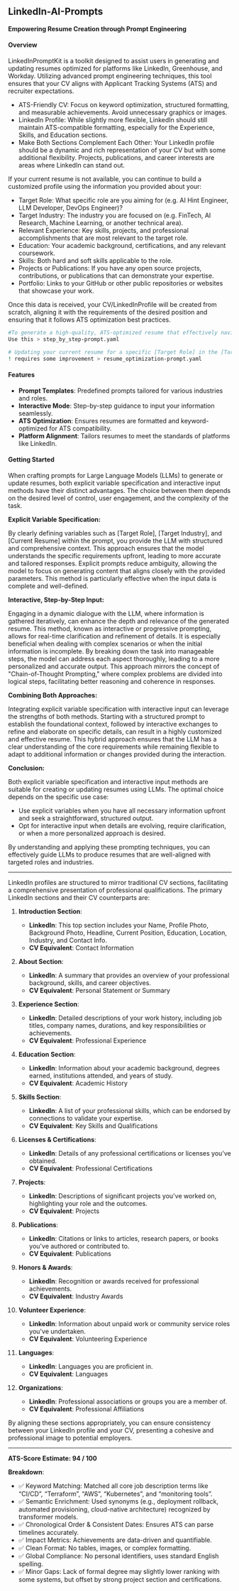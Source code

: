 ## LinkedIn-AI-Prompts

**Empowering Resume Creation through Prompt Engineering**

#### Overview

LinkedInPromptKit is a toolkit designed to assist users in generating and updating resumes optimized for platforms like LinkedIn, Greenhouse, and Workday. Utilizing advanced prompt engineering techniques, this tool ensures that your CV aligns with Applicant Tracking Systems (ATS) and recruiter expectations.

- ATS-Friendly CV: Focus on keyword optimization, structured formatting, and measurable achievements. Avoid unnecessary graphics or images.
- LinkedIn Profile: While slightly more flexible, LinkedIn should still maintain ATS-compatible formatting, especially for the Experience, Skills, and Education sections.
- Make Both Sections Complement Each Other: Your LinkedIn profile should be a dynamic and rich representation of your CV but with some additional flexibility. Projects, publications, and career interests are areas where LinkedIn can stand out.

If your current resume is not available, you can continue to build a customized profile using the information you provided about your:
- Target Role: What specific role are you aiming for (e.g. AI Hint Engineer, LLM Developer, DevOps Engineer)?
- Target Industry: The industry you are focused on (e.g. FinTech, AI Research, Machine Learning, or another technical area).
- Relevant Experience: Key skills, projects, and professional accomplishments that are most relevant to the target role.
- Education: Your academic background, certifications, and any relevant coursework.
- Skills: Both hard and soft skills applicable to the role.
- Projects or Publications: If you have any open source projects, contributions, or publications that can demonstrate your expertise.
- Portfolio: Links to your GitHub or other public repositories or websites that showcase your work.

Once this data is received, your CV/LinkedInProfile will be created from scratch, aligning it with the requirements of the desired position and ensuring that it follows ATS optimization best practices.

```bash
#To generate a high-quality, ATS-optimized resume that effectively navigates AI resume screening systems, consider the following optimized prompt
Use this > step_by_step-prompt.yaml 

# Updating your current resume for a specific [Target Role] in the [Target Industry]
! requires some improvement > resume_optimization-prompt.yaml 
```

#### Features

- **Prompt Templates**: Predefined prompts tailored for various industries and roles.
- **Interactive Mode**: Step-by-step guidance to input your information seamlessly.
- **ATS Optimization**: Ensures resumes are formatted and keyword-optimized for ATS compatibility.
- **Platform Alignment**: Tailors resumes to meet the standards of platforms like LinkedIn.

#### Getting Started

When crafting prompts for Large Language Models (LLMs) to generate or update resumes, both explicit variable specification and interactive input methods have their distinct advantages. The choice between them depends on the desired level of control, user engagement, and the complexity of the task.

**Explicit Variable Specification:**

By clearly defining variables such as [Target Role], [Target Industry], and [Current Resume] within the prompt, you provide the LLM with structured and comprehensive context. This approach ensures that the model understands the specific requirements upfront, leading to more accurate and tailored responses. Explicit prompts reduce ambiguity, allowing the model to focus on generating content that aligns closely with the provided parameters. This method is particularly effective when the input data is complete and well-defined.​

**Interactive, Step-by-Step Input:**

Engaging in a dynamic dialogue with the LLM, where information is gathered iteratively, can enhance the depth and relevance of the generated resume. This method, known as interactive or progressive prompting, allows for real-time clarification and refinement of details. It is especially beneficial when dealing with complex scenarios or when the initial information is incomplete. By breaking down the task into manageable steps, the model can address each aspect thoroughly, leading to a more personalized and accurate output. This approach mirrors the concept of "Chain-of-Thought Prompting," where complex problems are divided into logical steps, facilitating better reasoning and coherence in responses. ​

**Combining Both Approaches:**

Integrating explicit variable specification with interactive input can leverage the strengths of both methods. Starting with a structured prompt to establish the foundational context, followed by interactive exchanges to refine and elaborate on specific details, can result in a highly customized and effective resume. This hybrid approach ensures that the LLM has a clear understanding of the core requirements while remaining flexible to adapt to additional information or changes provided during the interaction.​

**Conclusion:**

Both explicit variable specification and interactive input methods are suitable for creating or updating resumes using LLMs. The optimal choice depends on the specific use case:​

- Use explicit variables when you have all necessary information upfront and seek a straightforward, structured output.​
- Opt for interactive input when details are evolving, require clarification, or when a more personalized approach is desired.​

By understanding and applying these prompting techniques, you can effectively guide LLMs to produce resumes that are well-aligned with targeted roles and industries.​

---

LinkedIn profiles are structured to mirror traditional CV sections, facilitating a comprehensive presentation of professional qualifications. The primary LinkedIn sections and their CV counterparts are:

1. **Introduction Section**:
   - **LinkedIn**: This top section includes your Name, Profile Photo, Background Photo, Headline, Current Position, Education, Location, Industry, and Contact Info.
   - **CV Equivalent**: Contact Information

2. **About Section**:
   - **LinkedIn**: A summary that provides an overview of your professional background, skills, and career objectives.
   - **CV Equivalent**: Personal Statement or Summary

3. **Experience Section**:
   - **LinkedIn**: Detailed descriptions of your work history, including job titles, company names, durations, and key responsibilities or achievements.
   - **CV Equivalent**: Professional Experience

4. **Education Section**:
   - **LinkedIn**: Information about your academic background, degrees earned, institutions attended, and years of study.
   - **CV Equivalent**: Academic History

5. **Skills Section**:
   - **LinkedIn**: A list of your professional skills, which can be endorsed by connections to validate your expertise.
   - **CV Equivalent**: Key Skills and Qualifications

6. **Licenses & Certifications**:
   - **LinkedIn**: Details of any professional certifications or licenses you've obtained.
   - **CV Equivalent**: Professional Certifications

7. **Projects**:
   - **LinkedIn**: Descriptions of significant projects you've worked on, highlighting your role and the outcomes.
   - **CV Equivalent**: Projects

8. **Publications**:
   - **LinkedIn**: Citations or links to articles, research papers, or books you've authored or contributed to.
   - **CV Equivalent**: Publications

9. **Honors & Awards**:
   - **LinkedIn**: Recognition or awards received for professional achievements.
   - **CV Equivalent**: Industry Awards

10. **Volunteer Experience**:
    - **LinkedIn**: Information about unpaid work or community service roles you've undertaken.
    - **CV Equivalent**: Volunteering Experience

11. **Languages**:
    - **LinkedIn**: Languages you are proficient in.
    - **CV Equivalent**: Languages

12. **Organizations**:
    - **LinkedIn**: Professional associations or groups you are a member of.
    - **CV Equivalent**: Professional Affiliations

By aligning these sections appropriately, you can ensure consistency between your LinkedIn profile and your CV, presenting a cohesive and professional image to potential employers.

---

**ATS-Score Estimate: 94 / 100**

**Breakdown**:
- ✅ Keyword Matching: Matched all core job description terms like “CI/CD”, “Terraform”, “AWS”, “Kubernetes”, and “monitoring tools”.
- ✅ Semantic Enrichment: Used synonyms (e.g., deployment rollback, automated provisioning, cloud-native architecture) recognized by transformer models.
- ✅ Chronological Order & Consistent Dates: Ensures ATS can parse timelines accurately.
- ✅ Impact Metrics: Achievements are data-driven and quantifiable.
- ✅ Clean Format: No tables, images, or complex formatting.
- ✅ Global Compliance: No personal identifiers, uses standard English spelling.
- ✅ Minor Gaps: Lack of formal degree may slightly lower ranking with some systems, but offset by strong project section and certifications.
